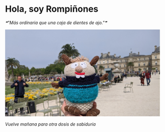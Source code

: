 # Hola, soy Rompiñones

<!--STARTS_HERE_QUOTE_README-->
<i>❝"Más ordinaria que una caja de dientes de ajo."❞</i>
<!--ENDS_HERE_QUOTE_README-->

<!--START_SECTION:update_image-->
![alt text](https://raw.githubusercontent.com/focaalvarez/rompinones/main/.github/images/IMG_20220501_123031.jpg?raw=true)
<!--END_SECTION:update_image-->

*Vuelve mañana para otra dosis de sabiduría*
